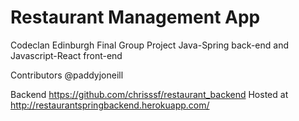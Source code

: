 # Restaurant Management App

Codeclan Edinburgh Final Group Project
Java-Spring back-end and Javascript-React front-end

Contributors
@paddyjoneill

Backend https://github.com/chrisssf/restaurant_backend
Hosted at http://restaurantspringbackend.herokuapp.com/

